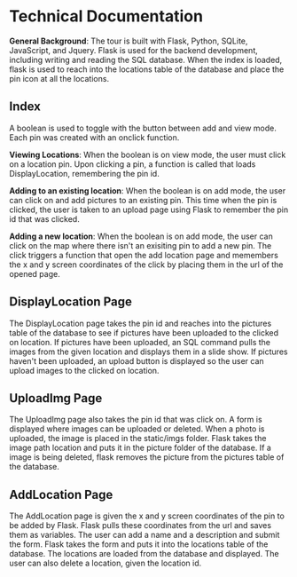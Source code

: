 <h1>Technical Documentation</h1>

<strong>General Background</strong>: The tour is built with Flask, Python, SQLite, JavaScript, and Jquery. Flask is used for the backend development, including writing and reading the SQL database. When the index is loaded, flask is used to reach into the locations table of the database and place the pin icon at all the locations.


<h2>Index</h2>
A boolean is used to toggle with the button between add and view mode. Each pin was created with an onclick function.

<strong>Viewing Locations</strong>: When the boolean is on view mode, the user must click on a location pin. Upon clicking a pin, a function is called that loads DisplayLocation, remembering the pin id.

<strong>Adding to an existing location</strong>: When the boolean is on add mode, the user can click on and add pictures to an existing pin. This time when the pin is clicked, the user is taken to an upload page using Flask to remember the pin id that was clicked.

<strong>Adding a new location</strong>: When the boolean is on add mode, the user can click on the map where there isn't an exisiting pin to add a new pin. The click triggers a function that open the add location page and memembers the x and y screen coordinates of the click by placing them in the url of the opened page.


<h2>DisplayLocation Page</h2> 
<p>The DisplayLocation page takes the pin id and reaches into the pictures table of the database to see if pictures have been uploaded to the clicked on location. If pictures have been uploaded, an SQL command pulls the images from the given location and displays them in a slide show. If pictures haven't been uploaded, an upload button is displayed so the user can upload images to the clicked on location.</p>


<h2>UploadImg Page</h2> 
<p>The UploadImg page also takes the pin id that was click on. A form is displayed where images can be uploaded or deleted. When a photo is uploaded, the image is placed in the static/imgs folder. Flask takes the image path location and puts it in the picture folder of the database. If a image is being deleted, flask removes the picture from the pictures table of the database.</p>


<h2>AddLocation Page</h2>
<p>The AddLocation page is given the x and y screen coordinates of the pin to be added by Flask. Flask pulls these coordinates from the url and saves them as variables. The user can add a name and a description and submit the form. Flask takes the form and puts it into the locations table of the database. The locations are loaded from the database and displayed. The user can also delete a location, given the location id.</p>
